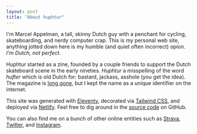 ```yaml
---
layout: post
title: "About huphtur"
---
```

I'm Marcel Appelman, a tall, skinny Dutch guy with a penchant for cycling, skateboarding, and nerdy computer crap. This is my personal web site, anything jotted down here is my humble (and quiet often incorrect) opion. _I'm Dutch, not perfect._

Huphtur started as a zine, founded by a couple friends to support the Dutch skateboard scene in the early nineties. _Huphtur_ a misspelling of the word _hufter_ which is old Dutch for: bastard, jackass, asshole (you get the idea). The magazine is [long gone](https://web.archive.org/web/19970225192142/http://www.huphtur.nl/), but I kept the name as a unique identifier on the internet.

This site was generated with [Eleventy](https://www.11ty.dev/), decorated via [Tailwind CSS](https://tailwindcss.com/), and deployed via [Netlify](https://www.netlify.com/). Feel free to dig around in the [source code](https://github.com/huphtur/huphtur.nl) on GitHub.

You can also find me on a bunch of other online entities such as
[Strava](https://www.strava.com/athletes/huphtur),
[Twitter](https://twitter.com/huphtur), 
and [Instagram](https://www.instagram.com/huphtur/).